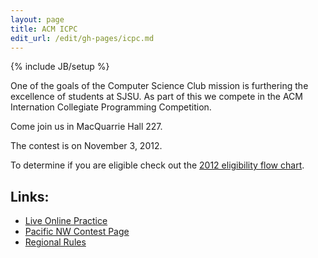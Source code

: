```yaml
---
layout: page
title: ACM ICPC
edit_url: /edit/gh-pages/icpc.md
---
```

{% include JB/setup %}

One of the goals of the Computer Science Club mission is furthering the excellence of students at SJSU. As part of this we compete in the ACM Internation Collegiate Programming Competition.

Come join us in MacQuarrie Hall 227.


The contest is on November 3, 2012.

To determine if you are eligible check out the [2012 eligibility flow chart](http://icpc.baylor.edu/ICPCWiki/attach/Regional%20Rules/EligibilityDecisionTree-12.pdf).



## Links:
* [Live Online Practice](http://livearchive.onlinejudge.org/)
* [Pacific NW Contest Page](http://www.acmicpc-pacnw.org/)
* [Regional Rules](http://icpc.baylor.edu/info/Regional+Rules)


